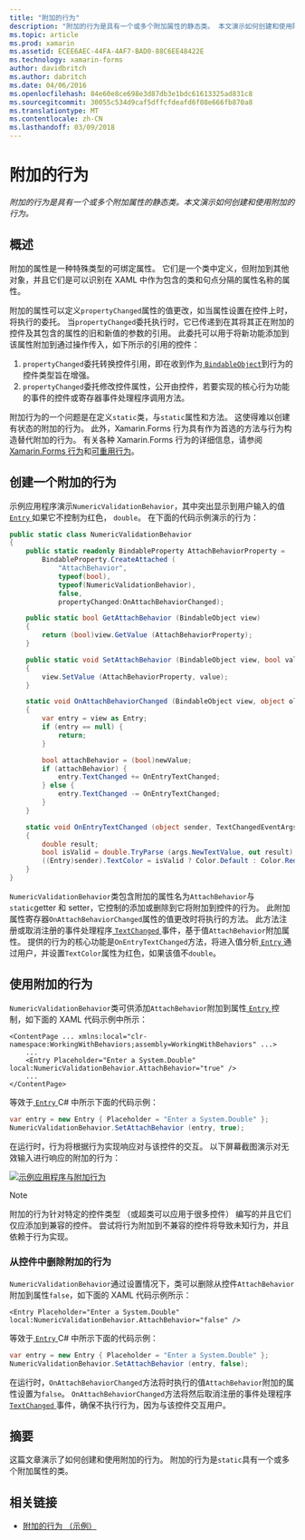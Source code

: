 ```yaml
---
title: "附加的行为"
description: "附加的行为是具有一个或多个附加属性的静态类。 本文演示如何创建和使用附加的行为。"
ms.topic: article
ms.prod: xamarin
ms.assetid: ECEE6AEC-44FA-4AF7-BAD0-88C6EE48422E
ms.technology: xamarin-forms
author: davidbritch
ms.author: dabritch
ms.date: 04/06/2016
ms.openlocfilehash: 84e60e8ce698e3d87db3e1bdc61613325ad831c8
ms.sourcegitcommit: 30055c534d9caf5dffcfdeafd6f08e666fb870a8
ms.translationtype: MT
ms.contentlocale: zh-CN
ms.lasthandoff: 03/09/2018
---
```

# <a name="attached-behaviors"></a>附加的行为

_附加的行为是具有一个或多个附加属性的静态类。本文演示如何创建和使用附加的行为。_

## <a name="overview"></a>概述

附加的属性是一种特殊类型的可绑定属性。 它们是一个类中定义，但附加到其他对象，并且它们是可以识别在 XAML 中作为包含的类和句点分隔的属性名称的属性。

附加的属性可以定义`propertyChanged`属性的值更改，如当属性设置在控件上时，将执行的委托。 当`propertyChanged`委托执行时，它已传递到在其将其正在附加的控件及其包含的属性的旧和新值的参数的引用。 此委托可以用于将新功能添加到该属性附加到通过操作传入，如下所示的引用的控件：

1. `propertyChanged`委托转换控件引用，即在收到作为[ `BindableObject`](https://developer.xamarin.com/api/type/Xamarin.Forms.BindableObject/)到行为的控件类型旨在增强。
1. `propertyChanged`委托修改控件属性，公开由控件，若要实现的核心行为功能的事件的控件或寄存器事件处理程序调用方法。

附加行为的一个问题是在定义`static`类，与`static`属性和方法。 这使得难以创建有状态的附加的行为。 此外，Xamarin.Forms 行为具有作为首选的方法与行为构造替代附加的行为。 有关各种 Xamarin.Forms 行为的详细信息，请参阅[Xamarin.Forms 行为](~/xamarin-forms/app-fundamentals/behaviors/creating.md)和[可重用行为](~/xamarin-forms/app-fundamentals/behaviors/reusable/index.md)。

## <a name="creating-an-attached-behavior"></a>创建一个附加的行为

示例应用程序演示`NumericValidationBehavior`，其中突出显示到用户输入的值[ `Entry` ](https://developer.xamarin.com/api/type/Xamarin.Forms.Entry/)如果它不控制为红色， `double`。 在下面的代码示例演示的行为：

```csharp
public static class NumericValidationBehavior
{
    public static readonly BindableProperty AttachBehaviorProperty =
        BindableProperty.CreateAttached (
            "AttachBehavior",
            typeof(bool),
            typeof(NumericValidationBehavior),
            false,
            propertyChanged:OnAttachBehaviorChanged);

    public static bool GetAttachBehavior (BindableObject view)
    {
        return (bool)view.GetValue (AttachBehaviorProperty);
    }

    public static void SetAttachBehavior (BindableObject view, bool value)
    {
        view.SetValue (AttachBehaviorProperty, value);
    }

    static void OnAttachBehaviorChanged (BindableObject view, object oldValue, object newValue)
    {
        var entry = view as Entry;
        if (entry == null) {
            return;
        }

        bool attachBehavior = (bool)newValue;
        if (attachBehavior) {
            entry.TextChanged += OnEntryTextChanged;
        } else {
            entry.TextChanged -= OnEntryTextChanged;
        }
    }

    static void OnEntryTextChanged (object sender, TextChangedEventArgs args)
    {
        double result;
        bool isValid = double.TryParse (args.NewTextValue, out result);
        ((Entry)sender).TextColor = isValid ? Color.Default : Color.Red;
    }
}
```

`NumericValidationBehavior`类包含附加的属性名为`AttachBehavior`与`static`getter 和 setter，它控制的添加或删除到它将附加到控件的行为。 此附加属性寄存器`OnAttachBehaviorChanged`属性的值更改时将执行的方法。 此方法注册或取消注册的事件处理程序[ `TextChanged` ](https://developer.xamarin.com/api/event/Xamarin.Forms.Entry.TextChanged/)事件，基于值`AttachBehavior`附加属性。 提供的行为的核心功能是`OnEntryTextChanged`方法，将进入值分析[ `Entry` ](https://developer.xamarin.com/api/type/Xamarin.Forms.Entry/)通过用户，并设置`TextColor`属性为红色，如果该值不`double`。

## <a name="consuming-an-attached-behavior"></a>使用附加的行为

`NumericValidationBehavior`类可供添加`AttachBehavior`附加到属性[ `Entry` ](https://developer.xamarin.com/api/type/Xamarin.Forms.Entry/)控制，如下面的 XAML 代码示例中所示：

```xaml
<ContentPage ... xmlns:local="clr-namespace:WorkingWithBehaviors;assembly=WorkingWithBehaviors" ...>
    ...
    <Entry Placeholder="Enter a System.Double" local:NumericValidationBehavior.AttachBehavior="true" />
    ...
</ContentPage>
```

等效于[ `Entry` ](https://developer.xamarin.com/api/type/Xamarin.Forms.Entry/) C# 中所示下面的代码示例：

```csharp
var entry = new Entry { Placeholder = "Enter a System.Double" };
NumericValidationBehavior.SetAttachBehavior (entry, true);
```

在运行时，行为将根据行为实现响应对与该控件的交互。 以下屏幕截图演示对无效输入进行响应的附加的行为：

[![](attached-images/screenshots-sml.png "示例应用程序与附加行为")](attached-images/screenshots.png#lightbox "示例与附加行为的应用程序")

> [!NOTE]
> 附加的行为针对特定的控件类型 （或超类可以应用于很多控件） 编写的并且它们仅应添加到兼容的控件。 尝试将行为附加到不兼容的控件将导致未知行为，并且依赖于行为实现。

### <a name="removing-an-attached-behavior-from-a-control"></a>从控件中删除附加的行为

`NumericValidationBehavior`通过设置情况下，类可以删除从控件`AttachBehavior`附加到属性`false`，如下面的 XAML 代码示例所示：

```xaml
<Entry Placeholder="Enter a System.Double" local:NumericValidationBehavior.AttachBehavior="false" />
```

等效于[ `Entry` ](https://developer.xamarin.com/api/type/Xamarin.Forms.Entry/) C# 中所示下面的代码示例：

```csharp
var entry = new Entry { Placeholder = "Enter a System.Double" };
NumericValidationBehavior.SetAttachBehavior (entry, false);
```

在运行时，`OnAttachBehaviorChanged`方法将时执行的值`AttachBehavior`附加的属性设置为`false`。 `OnAttachBehaviorChanged`方法将然后取消注册的事件处理程序[ `TextChanged` ](https://developer.xamarin.com/api/event/Xamarin.Forms.Entry.TextChanged/)事件，确保不执行行为，因为与该控件交互用户。

## <a name="summary"></a>摘要

这篇文章演示了如何创建和使用附加的行为。 附加的行为是`static`具有一个或多个附加属性的类。


## <a name="related-links"></a>相关链接

- [附加的行为 （示例）](https://developer.xamarin.com/samples/xamarin-forms/behaviors/attachednumericvalidationbehavior/)
